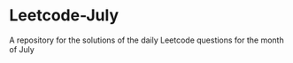 # Leetcode-July
A repository for the solutions of the daily Leetcode questions for the month of July

